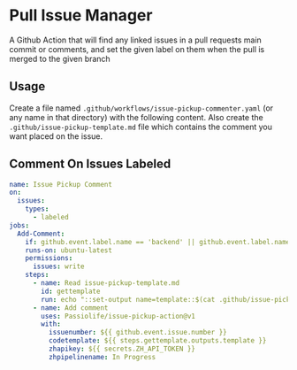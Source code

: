 # Pull Issue Manager

A Github Action that will find any linked issues in a pull requests main commit or comments, and set the given label on them when the pull is merged to the given branch

## Usage

Create a file named `.github/workflows/issue-pickup-commenter.yaml` (or any name in that directory) with the following content.
Also create the `.github/issue-pickup-template.md` file which contains the comment you want placed on the issue.

## Comment On Issues Labeled

```yaml
name: Issue Pickup Comment
on:
  issues:
    types:
      - labeled
jobs:
  Add-Comment:
    if: github.event.label.name == 'backend' || github.event.label.name == 'frontend'
    runs-on: ubuntu-latest
    permissions:
      issues: write
    steps:
      - name: Read issue-pickup-template.md
        id: gettemplate
        run: echo "::set-output name=template::$(cat .github/issue-pickup-template.md)"
      - name: Add comment
        uses: Passiolife/issue-pickup-action@v1
        with:
          issuenumber: ${{ github.event.issue.number }}
          codetemplate: ${{ steps.gettemplate.outputs.template }}
          zhapikey: ${{ secrets.ZH_API_TOKEN }}
          zhpipelinename: In Progress
```
